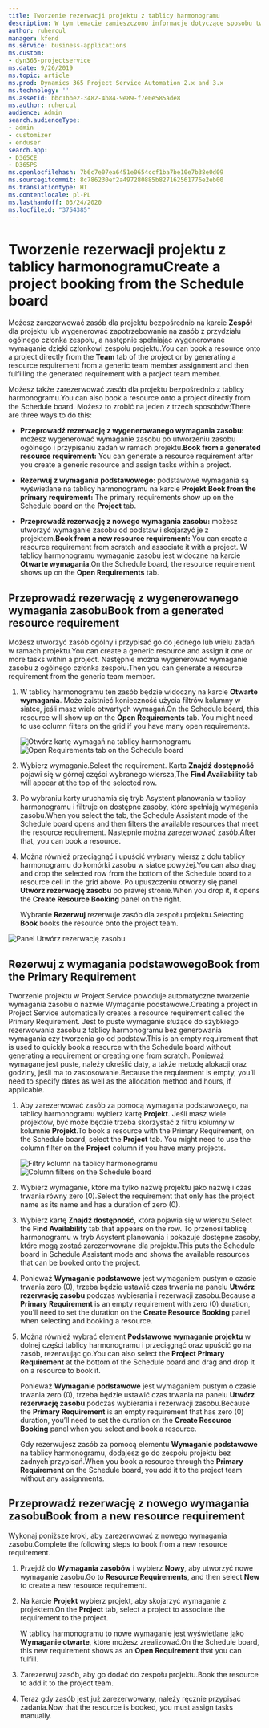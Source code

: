```yaml
---
title: Tworzenie rezerwacji projektu z tablicy harmonogramu
description: W tym temacie zamieszczono informacje dotyczące sposobu tworzenia rezerwacji w projekcie z tablicy harmonogramu.
author: ruhercul
manager: kfend
ms.service: business-applications
ms.custom:
- dyn365-projectservice
ms.date: 9/26/2019
ms.topic: article
ms.prod: Dynamics 365 Project Service Automation 2.x and 3.x
ms.technology: ''
ms.assetid: bbc1bbe2-3482-4b84-9e89-f7e0e585ade8
ms.author: ruhercul
audience: Admin
search.audienceType:
- admin
- customizer
- enduser
search.app:
- D365CE
- D365PS
ms.openlocfilehash: 7b6c7e07ea6451e0654ccf1ba7be10e7b38e0d09
ms.sourcegitcommit: 8c786230ef2a497280885b827162561776e2eb00
ms.translationtype: HT
ms.contentlocale: pl-PL
ms.lasthandoff: 03/24/2020
ms.locfileid: "3754385"
---
```

# <a name="create-a-project-booking-from-the-schedule-board"></a><span data-ttu-id="991ed-103">Tworzenie rezerwacji projektu z tablicy harmonogramu</span><span class="sxs-lookup"><span data-stu-id="991ed-103">Create a project booking from the Schedule board</span></span>

<span data-ttu-id="991ed-104">Możesz zarezerwować zasób dla projektu bezpośrednio na karcie **Zespół** dla projektu lub wygenerować zapotrzebowanie na zasób z przydziału ogólnego członka zespołu, a następnie spełniając wygenerowane wymaganie dzięki członkowi zespołu projektu.</span><span class="sxs-lookup"><span data-stu-id="991ed-104">You can book a resource onto a project directly from the **Team** tab of the project or by generating a resource requirement from a generic team member assignment and then fulfilling the generated requirement with a project team member.</span></span>

<span data-ttu-id="991ed-105">Możesz także zarezerwować zasób dla projektu bezpośrednio z tablicy harmonogramu.</span><span class="sxs-lookup"><span data-stu-id="991ed-105">You can also book a resource onto a project directly from the Schedule board.</span></span> <span data-ttu-id="991ed-106">Możesz to zrobić na jeden z trzech sposobów:</span><span class="sxs-lookup"><span data-stu-id="991ed-106">There are three ways to do this:</span></span>

- <span data-ttu-id="991ed-107">**Przeprowadź rezerwację z wygenerowanego wymagania zasobu:** możesz wygenerować wymaganie zasobu po utworzeniu zasobu ogólnego i przypisaniu zadań w ramach projektu.</span><span class="sxs-lookup"><span data-stu-id="991ed-107">**Book from a generated resource requirement:** You can generate a resource requirement after you create a generic resource and assign tasks within a project.</span></span>

- <span data-ttu-id="991ed-108">**Rezerwuj z wymagania podstawowego:** podstawowe wymagania są wyświetlane na tablicy harmonogramu na karcie **Projekt**.</span><span class="sxs-lookup"><span data-stu-id="991ed-108">**Book from the primary requirement:** The primary requirements show up on the Schedule board on the **Project** tab.</span></span> 

- <span data-ttu-id="991ed-109">**Przeprowadź rezerwację z nowego wymagania zasobu:** możesz utworzyć wymaganie zasobu od podstaw i skojarzyć je z projektem.</span><span class="sxs-lookup"><span data-stu-id="991ed-109">**Book from a new resource requirement:** You can create a resource requirement from scratch and associate it with a project.</span></span> <span data-ttu-id="991ed-110">W tablicy harmonogramu wymaganie zasobu jest widoczne na karcie **Otwarte wymagania**.</span><span class="sxs-lookup"><span data-stu-id="991ed-110">On the Schedule board, the resource requirement shows up on the **Open Requirements** tab.</span></span>

## <a name="book-from-a-generated-resource-requirement"></a><span data-ttu-id="991ed-111">Przeprowadź rezerwację z wygenerowanego wymagania zasobu</span><span class="sxs-lookup"><span data-stu-id="991ed-111">Book from a generated resource requirement</span></span>

<span data-ttu-id="991ed-112">Możesz utworzyć zasób ogólny i przypisać go do jednego lub wielu zadań w ramach projektu.</span><span class="sxs-lookup"><span data-stu-id="991ed-112">You can create a generic resource and assign it one or more tasks within a project.</span></span> <span data-ttu-id="991ed-113">Następnie można wygenerować wymaganie zasobu z ogólnego członka zespołu.</span><span class="sxs-lookup"><span data-stu-id="991ed-113">Then you can generate a resource requirement from the generic team member.</span></span> 

1.  <span data-ttu-id="991ed-114">W tablicy harmonogramu ten zasób będzie widoczny na karcie **Otwarte wymagania**. Może zaistnieć konieczność użycia filtrów kolumny w siatce, jeśli masz wiele otwartych wymagań.</span><span class="sxs-lookup"><span data-stu-id="991ed-114">On the Schedule board, this resource will show up on the **Open Requirements** tab. You might need to use column filters on the grid if you have many open requirements.</span></span> 

    <span data-ttu-id="991ed-115">![Otwórz kartę wymagań na tablicy harmonogramu](media/FAQ-Project-Booking-Schedule-Board-1.png "Zrzut ekranu ukazujący tabelę z rezerwacjami i przypisaniami")</span><span class="sxs-lookup"><span data-stu-id="991ed-115">![Open Requirements tab on the Schedule board](media/FAQ-Project-Booking-Schedule-Board-1.png "Screenshot of bookings and assignments table")</span></span>

2. <span data-ttu-id="991ed-116">Wybierz wymaganie.</span><span class="sxs-lookup"><span data-stu-id="991ed-116">Select the requirement.</span></span> <span data-ttu-id="991ed-117">Karta **Znajdź dostępność** pojawi się w górnej części wybranego wiersza,</span><span class="sxs-lookup"><span data-stu-id="991ed-117">The **Find Availability** tab will appear at the top of the selected row.</span></span>
 
3. <span data-ttu-id="991ed-118">Po wybraniu karty uruchamia się tryb Asystent planowania w tablicy harmonogramu i filtruje on dostępne zasoby, które spełniają wymagania zasobu.</span><span class="sxs-lookup"><span data-stu-id="991ed-118">When you select the tab, the Schedule Assistant mode of the Schedule board opens and then filters the available resources that meet the resource requirement.</span></span> <span data-ttu-id="991ed-119">Następnie można zarezerwować zasób.</span><span class="sxs-lookup"><span data-stu-id="991ed-119">After that, you can book a resource.</span></span>

4. <span data-ttu-id="991ed-120">Można również przeciągnąć i upuścić wybrany wiersz z dołu tablicy harmonogramu do komórki zasobu w siatce powyżej.</span><span class="sxs-lookup"><span data-stu-id="991ed-120">You can also drag and drop the selected row from the bottom of the Schedule board to a resource cell in the grid above.</span></span> <span data-ttu-id="991ed-121">Po upuszczeniu otworzy się panel **Utwórz rezerwację zasobu** po prawej stronie.</span><span class="sxs-lookup"><span data-stu-id="991ed-121">When you drop it, it opens the **Create Resource Booking** panel on the right.</span></span>

    <span data-ttu-id="991ed-122">Wybranie **Rezerwuj** rezerwuje zasób dla zespołu projektu.</span><span class="sxs-lookup"><span data-stu-id="991ed-122">Selecting **Book** books the resource onto the project team.</span></span>

![Panel Utwórz rezerwację zasobu](media/FAQ-Project-Booking-Schedule-Board-6.png "")
 

## <a name="book-from-the-primary-requirement"></a><span data-ttu-id="991ed-124">Rezerwuj z wymagania podstawowego</span><span class="sxs-lookup"><span data-stu-id="991ed-124">Book from the Primary Requirement</span></span>

<span data-ttu-id="991ed-125">Tworzenie projektu w Project Service powoduje automatyczne tworzenie wymagania zasobu o nazwie Wymaganie podstawowe.</span><span class="sxs-lookup"><span data-stu-id="991ed-125">Creating a project in Project Service automatically creates a resource requirement called the Primary Requirement.</span></span> <span data-ttu-id="991ed-126">Jest to puste wymaganie służące do szybkiego rezerwowania zasobu z tablicy harmonogramu bez generowania wymagania czy tworzenia go od podstaw.</span><span class="sxs-lookup"><span data-stu-id="991ed-126">This is an empty requirement that is used to quickly book a resource with the Schedule board without generating a requirement or creating one from scratch.</span></span> <span data-ttu-id="991ed-127">Ponieważ wymagane jest puste, należy określić daty, a także metodę alokacji oraz godziny, jeśli ma to zastosowanie.</span><span class="sxs-lookup"><span data-stu-id="991ed-127">Because the requirement is empty, you’ll need to specify dates as well as the allocation method and hours, if applicable.</span></span> 

1. <span data-ttu-id="991ed-128">Aby zarezerwować zasób za pomocą wymagania podstawowego, na tablicy harmonogramu wybierz kartę **Projekt**. Jeśli masz wiele projektów, być może będzie trzeba skorzystać z filtru kolumny w kolumnie **Projekt**.</span><span class="sxs-lookup"><span data-stu-id="991ed-128">To book a resource with the Primary Requirement, on the Schedule board, select the **Project** tab. You might need to use the column filter on the **Project** column if you have many projects.</span></span>

   <span data-ttu-id="991ed-129">![Filtry kolumn na tablicy harmonogramu](media/FAQ-Project-Booking-Schedule-Board-2.png "Zrzut ekranu ukazujący tabelę z rezerwacjami i przypisaniami")</span><span class="sxs-lookup"><span data-stu-id="991ed-129">![Column filters on the Schedule board](media/FAQ-Project-Booking-Schedule-Board-2.png "Screenshot of bookings and assignments table")</span></span>

2. <span data-ttu-id="991ed-130">Wybierz wymaganie, które ma tylko nazwę projektu jako nazwę i czas trwania równy zero (0).</span><span class="sxs-lookup"><span data-stu-id="991ed-130">Select the requirement that only has the project name as its name and has a duration of zero (0).</span></span>

3. <span data-ttu-id="991ed-131">Wybierz kartę **Znajdź dostępność**, która pojawia się w wierszu.</span><span class="sxs-lookup"><span data-stu-id="991ed-131">Select the **Find Availability** tab that appears on the row.</span></span> <span data-ttu-id="991ed-132">To przenosi tablicę harmonogramu w tryb Asystent planowania i pokazuje dostępne zasoby, które mogą zostać zarezerwowane dla projektu.</span><span class="sxs-lookup"><span data-stu-id="991ed-132">This puts the Schedule board in Schedule Assistant mode and shows the available resources that can be booked onto the project.</span></span>

4. <span data-ttu-id="991ed-133">Ponieważ **Wymaganie podstawowe** jest wymaganiem pustym o czasie trwania zero (0), trzeba będzie ustawić czas trwania na panelu **Utwórz rezerwację zasobu** podczas wybierania i rezerwacji zasobu.</span><span class="sxs-lookup"><span data-stu-id="991ed-133">Because a **Primary Requirement** is an empty requirement with zero (0) duration, you’ll need to set the duration on the **Create Resource Booking** panel when selecting and booking a resource.</span></span>

5. <span data-ttu-id="991ed-134">Można również wybrać element **Podstawowe wymaganie projektu** w dolnej części tablicy harmonogramu i przeciągnąć oraz upuścić go na zasób, rezerwując go.</span><span class="sxs-lookup"><span data-stu-id="991ed-134">You can also select the **Project Primary Requirement** at the bottom of the Schedule board and drag and drop it on a resource to book it.</span></span>
 
    <span data-ttu-id="991ed-135">Ponieważ **Wymaganie podstawowe** jest wymaganiem pustym o czasie trwania zero (0), trzeba będzie ustawić czas trwania na panelu **Utwórz rezerwację zasobu** podczas wybierania i rezerwacji zasobu.</span><span class="sxs-lookup"><span data-stu-id="991ed-135">Because the **Primary Requirement** is an empty requirement that has zero (0) duration, you’ll need to set the duration on the **Create Resource Booking** panel when you select and book a resource.</span></span>
 
    <span data-ttu-id="991ed-136">Gdy rezerwujesz zasób za pomocą elementu **Wymaganie podstawowe** na tablicy harmonogramu, dodajesz go do zespołu projektu bez żadnych przypisań.</span><span class="sxs-lookup"><span data-stu-id="991ed-136">When you book a resource through the **Primary Requirement** on the Schedule board, you add it to the project team without any assignments.</span></span>
 
## <a name="book-from-a-new-resource-requirement"></a><span data-ttu-id="991ed-137">Przeprowadź rezerwację z nowego wymagania zasobu</span><span class="sxs-lookup"><span data-stu-id="991ed-137">Book from a new resource requirement</span></span>
<span data-ttu-id="991ed-138">Wykonaj poniższe kroki, aby zarezerwować z nowego wymagania zasobu.</span><span class="sxs-lookup"><span data-stu-id="991ed-138">Complete the following steps to book from a new resource requirement.</span></span> 

1. <span data-ttu-id="991ed-139">Przejdź do **Wymagania zasobów** i wybierz **Nowy**, aby utworzyć nowe wymaganie zasobu.</span><span class="sxs-lookup"><span data-stu-id="991ed-139">Go to **Resource Requirements**, and then select **New** to create a new resource requirement.</span></span>

2. <span data-ttu-id="991ed-140">Na karcie **Projekt** wybierz projekt, aby skojarzyć wymaganie z projektem.</span><span class="sxs-lookup"><span data-stu-id="991ed-140">On the **Project** tab, select a project to associate the requirement to the project.</span></span>
 
    <span data-ttu-id="991ed-141">W tablicy harmonogramu to nowe wymaganie jest wyświetlane jako **Wymaganie otwarte**, które możesz zrealizować.</span><span class="sxs-lookup"><span data-stu-id="991ed-141">On the Schedule board, this new requirement shows as an **Open Requirement** that you can fulfill.</span></span>

3. <span data-ttu-id="991ed-142">Zarezerwuj zasób, aby go dodać do zespołu projektu.</span><span class="sxs-lookup"><span data-stu-id="991ed-142">Book the resource to add it to the project team.</span></span>

4. <span data-ttu-id="991ed-143">Teraz gdy zasób jest już zarezerwowany, należy ręcznie przypisać zadania.</span><span class="sxs-lookup"><span data-stu-id="991ed-143">Now that the resource is booked, you must assign tasks manually.</span></span>


